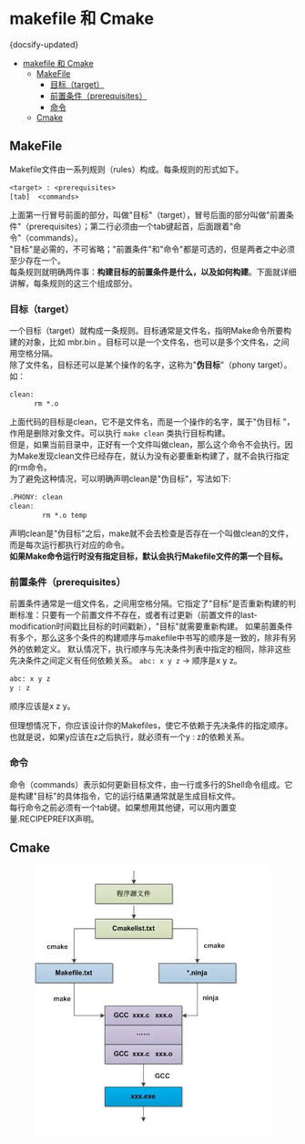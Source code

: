# makefile 和 Cmake
{docsify-updated}

- [makefile 和 Cmake](#makefile-和-cmake)
  - [MakeFile](#makefile)
    - [目标（target）](#目标target)
    - [前置条件（prerequisites）](#前置条件prerequisites)
    - [命令](#命令)
  - [Cmake](#cmake)


## MakeFile
Makefile文件由一系列规则（rules）构成。每条规则的形式如下。

```
<target> : <prerequisites> 
[tab]  <commands>
```
上面第一行冒号前面的部分，叫做"目标"（target），冒号后面的部分叫做"前置条件"（prerequisites）；第二行必须由一个tab键起首，后面跟着"命令"（commands）。  
"目标"是必需的，不可省略；"前置条件"和"命令"都是可选的，但是两者之中必须至少存在一个。  
每条规则就明确两件事：**构建目标的前置条件是什么，以及如何构建**。下面就详细讲解，每条规则的这三个组成部分。


### 目标（target）
一个目标（target）就构成一条规则。目标通常是文件名，指明Make命令所要构建的对象，比如 mbr.bin 。目标可以是一个文件名，也可以是多个文件名，之间用空格分隔。  
除了文件名，目标还可以是某个操作的名字，这称为"**伪目标**"（phony target）。如：
```
clean:
      rm *.o
```
上面代码的目标是clean，它不是文件名，而是一个操作的名字，属于"伪目标 "，作用是删除对象文件。可以执行 `make clean` 类执行目标构建。  
但是，如果当前目录中，正好有一个文件叫做clean，那么这个命令不会执行。因为Make发现clean文件已经存在，就认为没有必要重新构建了，就不会执行指定的rm命令。  
为了避免这种情况，可以明确声明clean是"伪目标"，写法如下:
```
.PHONY: clean
clean:
        rm *.o temp
```

声明clean是"伪目标"之后，make就不会去检查是否存在一个叫做clean的文件，而是每次运行都执行对应的命令。  
**如果Make命令运行时没有指定目标，默认会执行Makefile文件的第一个目标。**

### 前置条件（prerequisites）
前置条件通常是一组文件名，之间用空格分隔。它指定了"目标"是否重新构建的判断标准：只要有一个前置文件不存在，或者有过更新（前置文件的last-modification时间戳比目标的时间戳新），"目标"就需要重新构建。
如果前置条件有多个，那么这多个条件的构建顺序与makefile中书写的顺序是一致的，除非有另外的依赖定义。
默认情况下，执行顺序与先决条件列表中指定的相同，除非这些先决条件之间定义有任何依赖关系。
`abc: x y z` -> 顺序是x y z。

```
abc: x y z
y : z
```
顺序应该是x z y。

但理想情况下，你应该设计你的Makefiles，使它不依赖于先决条件的指定顺序。也就是说，如果y应该在z之后执行，就必须有一个y : z的依赖关系。

### 命令
命令（commands）表示如何更新目标文件，由一行或多行的Shell命令组成。它是构建"目标"的具体指令，它的运行结果通常就是生成目标文件。  
每行命令之前必须有一个tab键。如果想用其他键，可以用内置变量.RECIPEPREFIX声明。


## Cmake
<center><img src="/pics/cmake.jpg" alt=""></center>